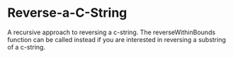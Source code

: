 # Reverse-a-C-String
A recursive approach to reversing a c-string. The reverseWithinBounds function can be called instead if you are interested in reversing a substring of a c-string.
